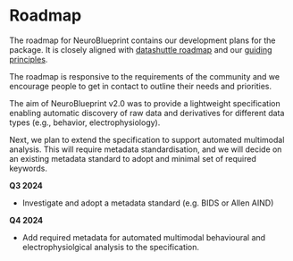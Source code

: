# Roadmap

The roadmap for NeuroBlueprint
contains our development plans for the package.
It is closely aligned with
[datashuttle roadmap]()
and our
[guiding principles]().

The roadmap is responsive to the requirements
of the community and we encourage people to get in
contact to outline their needs and priorities.

The aim of NeuroBlueprint v2.0 was to
provide a lightweight specification
enabling automatic discovery of raw data and
derivatives for different data types (e.g., behavior, electrophysiology).

Next, we plan to extend the specification to support automated
multimodal analysis. This will require metadata standardisation,
and we will decide on an existing metadata standard to adopt and minimal
set of required keywords.

**Q3 2024**

- Investigate and adopt a metadata standard (e.g. BIDS or Allen AIND)

**Q4 2024**

- Add required metadata for automated multimodal behavioural and electrophysiolgical analysis to the specification.
